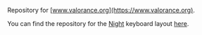 Repository for [www.valorance.org](https://www.valorance.org).

You can find the repository for the [Night](https://www.valorance.org/night/) keyboard layout [here](https://github.com/luminespire/night-source).
